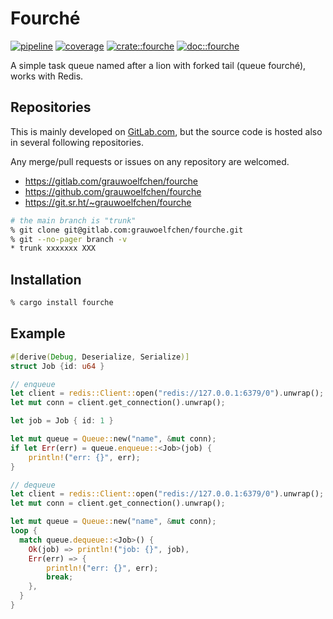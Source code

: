 # Fourché

[![pipeline](
https://gitlab.com/grauwoelfchen/fourche/badges/trunk/pipeline.svg)](
https://gitlab.com/grauwoelfchen/fourche/commits/trunk) [![coverage](
https://gitlab.com/grauwoelfchen/fourche/badges/trunk/coverage.svg)](
https://gitlab.com/grauwoelfchen/fourche/commits/trunk) [![crate::fourche](
https://img.shields.io/crates/v/fourche?label=crates&style=flat)](
https://crates.io/crates/fourche) [![doc::fourche](
https://docs.rs/fourche/badge.svg)](https://docs.rs/crate/fourche)

A simple task queue named after a lion with forked tail (queue fourché),
works with Redis.

## Repositories

This is mainly developed on [GitLab.com](
https://gitlab.com/grauwoelfchen/fourche), but the source code is hosted also
in several following repositories.

Any merge/pull requests or issues on any repository are welcomed.

* https://gitlab.com/grauwoelfchen/fourche
* https://github.com/grauwoelfchen/fourche
* https://git.sr.ht/~grauwoelfchen/fourche

```zsh
# the main branch is "trunk"
% git clone git@gitlab.com:grauwoelfchen/fourche.git
% git --no-pager branch -v
* trunk xxxxxxx XXX
```

## Installation

```zsh
% cargo install fourche
```

## Example

```rust
#[derive(Debug, Deserialize, Serialize)]
struct Job {id: u64 }
```

```rust
// enqueue
let client = redis::Client::open("redis://127.0.0.1:6379/0").unwrap();
let mut conn = client.get_connection().unwrap();

let job = Job { id: 1 }

let mut queue = Queue::new("name", &mut conn);
if let Err(err) = queue.enqueue::<Job>(job) {
    println!("err: {}", err);
}
```

```rust
// dequeue
let client = redis::Client::open("redis://127.0.0.1:6379/0").unwrap();
let mut conn = client.get_connection().unwrap();

let mut queue = Queue::new("name", &mut conn);
loop {
  match queue.dequeue::<Job>() {
    Ok(job) => println!("job: {}", job),
    Err(err) => {
        println!("err: {}", err);
        break;
    },
  }
}
```
